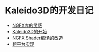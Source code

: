 # Kaleido3D的开发日记

* [NGFX库的灵感](ngfx/ngfx_impl.md)
* [Kaleido3D的开始](ngfx/initial.md)
* [NGFX Shader编译的改造](ngfx/compiler.md)
* [跨平台实现](posts/cross_platform.md)